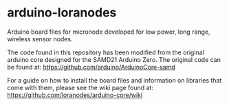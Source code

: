 # arduino-loranodes

Arduino board files for micronode developed for low power, long range, wireless sensor nodes.

The code found in this repository has been modified from the original arduino core designed for the SAMD21 Arduino Zero.
The original code can be found at: https://github.com/arduino/ArduinoCore-samd

For a guide on how to install the board files and information on libraries that come with them, please see the wiki page found at: https://github.com/loranodes/arduino-core/wiki
